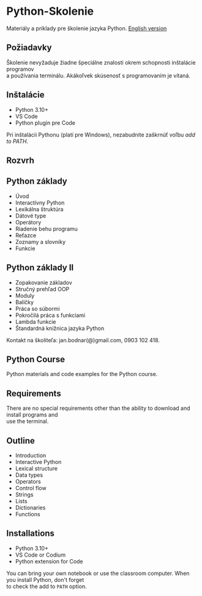 # Python-Skolenie

Materiály a príklady pre školenie jazyka Python.   [English version](#python-course)

## Požiadavky

Školenie nevyžaduje žiadne špeciálne znalosti okrem schopnosti inštalácie programov  
a používania terminálu. Akákoľvek skúsenosť s programovaním je vítaná. 

## Inštalácie

- Python 3.10+
- VS Code 
- Python plugin pre Code

Pri inštalácii Pythonu (platí pre Windows), nezabudnite zaškrnúť voľbu *add to PATH*.

## Rozvrh

## Python základy

- Úvod
- Interactívny Python
- Lexikálna štruktúra
- Dátové type
- Operátory
- Riadenie behu programu
- Reťazce
- Zoznamy a slovníky
- Funkcie

## Python základy II

- Zopakovanie základov
- Stručný prehľad OOP
- Moduly
- Balíčky
- Práca so súbormi
- Pokročilá práca s funkciami
- Lambda funkcie
- Štandardná knižnica jazyka Python
  

Kontakt na školiteľa: jan.bodnar(@)gmail.com, 0903 102 418.




## Python Course

Python materials and code examples for the Python course.  

## Requirements 

There are no special requirements other than the ability to download and install programs and  
use the terminal.  

## Outline

- Introduction
- Interactive Python
- Lexical structure
- Data types
- Operators
- Control flow
- Strings
- Lists
- Dictionaries
- Functions

## Installations

- Python 3.10+
- VS Code or Codium
- Python extension for Code

You can bring your own notebook or use the classroom computer. When you install Python, don't forget  
to check the add to `PATH` option.  

